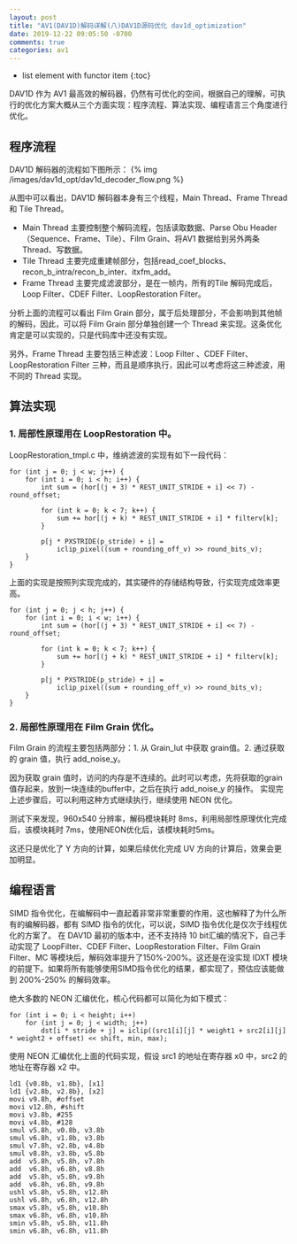 ```yaml
---
layout: post
title: "AV1(DAV1D)解码详解(八)DAV1D源码优化 dav1d_optimization"
date: 2019-12-22 09:05:50 -0700
comments: true
categories: av1
---
```


* list element with functor item
{:toc}

DAV1D 作为 AV1 最高效的解码器，仍然有可优化的空间，根据自己的理解，可执行的优化方案大概从三个方面实现：程序流程、算法实现、编程语言三个角度进行优化。

<!--more-->

## 程序流程

DAV1D  解码器的流程如下图所示：
{% img /images/dav1d_opt/dav1d_decoder_flow.png %}

从图中可以看出，DAV1D 解码器本身有三个线程，Main Thread、Frame Thread 和 Tile Thread。

* Main Thread 主要控制整个解码流程，包括读取数据、Parse Obu Header（Sequence、Frame、Tile）、Film Grain、将AV1 数据给到另外两条 Thread、写数据。
* Tile Thread 主要完成重建帧部分，包括read_coef_blocks、recon_b_intra/recon_b_inter、itxfm_add。
* Frame Thread 主要完成滤波部分，是在一帧内，所有的Tile 解码完成后，Loop Filter、CDEF Filter、LoopRestoration Filter。

分析上面的流程可以看出 Film Grain 部分，属于后处理部分，不会影响到其他帧的解码，因此，可以将 Film Grain 部分单独创建一个 Thread 来实现。这条优化肯定是可以实现的，只是代码库中还没有实现。

另外，Frame Thread 主要包括三种滤波：Loop Filter 、CDEF Filter、LoopRestoration Filter 三种，而且是顺序执行，因此可以考虑将这三种滤波，用不同的 Thread 实现。

## 算法实现

### 1. 局部性原理用在 LoopRestoration 中。

LoopRestoration_tmpl.c 中，维纳滤波的实现有如下一段代码：

```
for (int j = 0; j < w; j++) {
    for (int i = 0; i < h; i++) {
        int sum = (hor[(j + 3) * REST_UNIT_STRIDE + i] << 7) - round_offset;

        for (int k = 0; k < 7; k++) {
            sum += hor[(j + k) * REST_UNIT_STRIDE + i] * filterv[k];
        }

        p[j * PXSTRIDE(p_stride) + i] = 
            iclip_pixel((sum + rounding_off_v) >> round_bits_v);
    }
}
```

上面的实现是按照列实现完成的，其实硬件的存储结构导致，行实现完成效率更高。

```
for (int j = 0; j < h; j++) {
    for (int i = 0; i < w; i++) {
        int sum = (hor[(j + 3) * REST_UNIT_STRIDE + i] << 7) - round_offset;

        for (int k = 0; k < 7; k++) {
            sum += hor[(j + k) * REST_UNIT_STRIDE + i] * filterv[k];
        }

        p[j * PXSTRIDE(p_stride) + i] = 
            iclip_pixel((sum + rounding_off_v) >> round_bits_v);
    }
}
```

### 2. 局部性原理用在 Film Grain 优化。

Film Grain 的流程主要包括两部分：1. 从 Grain_lut 中获取 grain值。2. 通过获取的 grain 值，执行 add_noise_y。

因为获取 grain 值时，访问的内存是不连续的。此时可以考虑，先将获取的grain 值存起来，放到一块连续的buffer中，之后在执行 add_noise_y 的操作。
实现完上述步骤后，可以利用这种方式继续执行，继续使用 NEON 优化。

测试下来发现，960x540 分辨率，解码模块耗时 8ms，利用局部性原理优化完成后，该模块耗时 7ms，使用NEON优化后，该模块耗时5ms。

这还只是优化了 Y 方向的计算，如果后续优化完成 UV 方向的计算后，效果会更加明显。

## 编程语言

SIMD 指令优化，在编解码中一直起着非常非常重要的作用，这也解释了为什么所有的编解码器，都有 SIMD 指令的优化，可以说，SIMD 指令优化是仅次于线程优化的方案了。
在 DAV1D 最初的版本中，还不支持持 10 bit汇编的情况下，自己手动实现了 LoopFilter、CDEF Filter、LoopRestoration Filter、Film Grain Filter、MC 等模块后，解码效率提升了150%-200%。这还是在没实现 IDXT 模块的前提下。如果将所有能够使用SIMD指令优化的结果，都实现了，预估应该能做到 200%-250% 的解码效率。

绝大多数的 NEON 汇编优化，核心代码都可以简化为如下模式：  

```
for (int i = 0; i < height; i++)
    for (int j = 0; j < width; j++)
        dst[i * stride + j] = iclip((src1[i][j] * weight1 + src2[i][j] * weight2 + offset) << shift, min, max);
```
使用 NEON 汇编优化上面的代码实现，假设 src1 的地址在寄存器 x0 中，src2 的地址在寄存器 x2 中。

```
ld1 {v0.8b, v1.8b}, [x1]
ld1 {v2.8b, v2.8b}, [x2]
movi v9.8h, #offset
movi v12.8h, #shift
movi v3.8b, #255
movi v4.8b, #128
smul v5.8h, v0.8b, v3.8b
smul v6.8h, v1.8b, v3.8b
smul v7.8h, v2.8b, v4.8b
smul v8.8h, v3.8b, v5.8b
add  v5.8h, v5.8h, v7.8h
add  v6.8h, v6.8h, v8.8h
add  v5.8h, v5.8h, v9.8h
add  v6.8h, v6.8h, v9.8h
ushl v5.8h, v5.8h, v12.8h
ushl v6.8h, v6.8h, v12.8h
smax v5.8h, v5.8h, v10.8h
smax v6.8h, v6.8h, v10.8h
smin v5.8h, v5.8h, v11.8h
smin v6.8h, v6.8h, v11.8h
```

